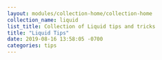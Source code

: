 ```yaml
---
layout: modules/collection-home/collection-home
collection_name: liquid
list_title: Collection of Liquid tips and tricks
title: "Liquid Tips"
date: 2019-08-16 13:58:05 -0700
categories: tips
---
```

